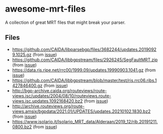 # awesome-mrt-files
A collection of great MRT files that might break your parser.

## Files

- https://github.com/CAIDA/libparsebgp/files/3682244/updates.20190929.1025.gz (from [issue](https://github.com/CAIDA/libparsebgp/issues/74))
- https://github.com/CAIDA/libbgpstream/files/2926245/SegFaultMRT.zip (from [issue](https://github.com/CAIDA/libparsebgp/issues/46))
- https://data.ris.ripe.net/rrc00/1999.09/updates.19990903.1041.gz (from [issue](https://github.com/CAIDA/libparsebgp/issues/30))
- https://github.com/CAIDA/libbgpstream/blob/master/test/ris.rrc06.ribs.1427846400.gz (from [issue](https://github.com/CAIDA/libbgpstream/issues/194))
- http://bgp-archive.caida.org/routeviews/route-views.isc/updates/2004/08/10/routeviews.route-views.isc.updates.1092168420.bz2 (from [issue](https://github.com/CAIDA/libbgpstream/issues/78))
- http://archive.routeviews.org/route-views.amsix/bgpdata/2021.01/UPDATES/updates.20210102.1830.bz2 (from [issue](https://github.com/CAIDA/libparsebgp/issues/83))
- https://www.isolario.it/Isolario_MRT_data/Alderaan/2019_12/rib.20191211.0800.bz2 (from [issue](https://github.com/CAIDA/libparsebgp/issues/76))
